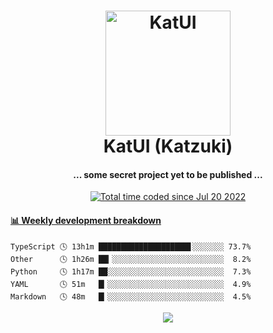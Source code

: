 <h1 align="center">
  <img src="https://kokecacao.me/static/img/katzuki.png" alt="KatUI" width="200">
  <br>KatUI (Katzuki)<br>
</h1>

<h4 align="center">... some secret project yet to be published ...</h4>

<p align="center">
  <a href="https://wakatime.com/@5d39136d-911d-4ceb-9dae-178d9dbef0cd"><img src="https://wakatime.com/badge/user/5d39136d-911d-4ceb-9dae-178d9dbef0cd.svg" alt="Total time coded since Jul 20 2022" /></a>
</p>

<!-- waka-box start -->
#### <a href="https://gist.github.com/5db7183a9e07f1193716cb2b94e5d0e1" target="_blank">📊 Weekly development breakdown</a>
```text
TypeScript 🕓 13h1m ████████████████████▋░░░░░░░ 73.7%
Other      🕓 1h26m ██▎░░░░░░░░░░░░░░░░░░░░░░░░░  8.2%
Python     🕓 1h17m ██░░░░░░░░░░░░░░░░░░░░░░░░░░  7.3%
YAML       🕓 51m   █▎░░░░░░░░░░░░░░░░░░░░░░░░░░  4.9%
Markdown   🕓 48m   █▎░░░░░░░░░░░░░░░░░░░░░░░░░░  4.5%
```
<!-- Powered by https://github.com/YouEclipse/waka-box-go . -->
<!-- waka-box end -->

<p align="center">
  <img src="https://count.getloli.com/get/@:koke_cacao?theme=rule34">
</p>
